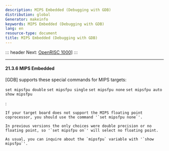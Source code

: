 ```yaml
---
description: MIPS Embedded (Debugging with GDB)
distribution: global
Generator: makeinfo
keywords: MIPS Embedded (Debugging with GDB)
lang: en
resource-type: document
title: MIPS Embedded (Debugging with GDB)
---
```

::: header
Next: [OpenRISC 1000](OpenRISC-1000.html#OpenRISC-1000)]
:::

---

#### 21.3.6 MIPS Embedded

[GDB] supports these special commands for MIPS targets:

`set mipsfpu double`
`set mipsfpu single`
`set mipsfpu none`
`set mipsfpu auto`
`show mipsfpu`

:

```
If your target board does not support the MIPS floating point coprocessor, you should use the command '`set mipsfpu none`'.

In previous versions the only choices were double precision or no floating point, so '`set mipsfpu on`' will select no floating point.

As usual, you can inquire about the `mipsfpu` variable with '`show mipsfpu`'.
```
